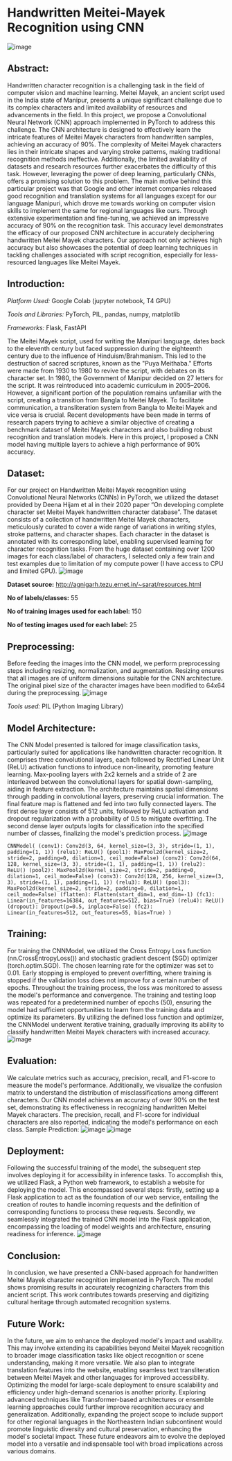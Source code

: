 # Handwritten Meitei-Mayek Recognition using CNN
![image](https://github.com/galax19ksh/Handwritten-Meitei-Mayek-Recognition/assets/112553872/b309a8e6-b327-4046-9afa-28dcb7769ede)

## Abstract:
Handwritten character recognition is a challenging task in the field of computer vision and machine learning. Meitei Mayek, an ancient script used in the India state of Manipur, presents a unique significant challenge due to its complex
characters and limited availability of resources and advancements in the field.
In this project, we propose a Convolutional Neural Network (CNN) approach
implemented in PyTorch to address this challenge. The CNN architecture is
designed to effectively learn the intricate features of Meitei Mayek characters
from handwritten samples, achieving an accuracy of 90%.
The complexity of Meitei Mayek characters lies in their intricate shapes and
varying stroke patterns, making traditional recognition methods ineffective.
Additionally, the limited availability of datasets and research resources further
exacerbates the difficulty of this task. However, leveraging the power of deep
learning, particularly CNNs, offers a promising solution to this problem.
The main motive behind this particular project was that Google and other
internet companies released good recognition and translation systems for all
languages except for our language Manipuri, which drove me towards working
on computer vision skills to implement the same for regional languages like
ours. Through extensive experimentation and fine-tuning, we achieved an
impressive accuracy of 90% on the recognition task. This accuracy level
demonstrates the efficacy of our proposed CNN architecture in accurately
deciphering handwritten Meitei Mayek characters. Our approach not only
achieves high accuracy but also showcases the potential of deep learning
techniques in tackling challenges associated with script recognition, especially
for less-resourced languages like Meitei Mayek.

## Introduction:
*Platform Used:* Google Colab (jupyter notebook, T4 GPU)

*Tools and Libraries:* PyTorch, PIL, pandas, numpy, matplotlib

*Frameworks:* Flask, FastAPI

The Meitei Mayek script, used for writing
the Manipuri language, dates back to the
eleventh century but faced suppression
during the eighteenth century due to the
influence of Hinduism/Brahmanism. This
led to the destruction of sacred
scriptures, known as the "Puya
Meithaba." Efforts were made from 1930
to 1980 to revive the script, with debates
on its character set. In 1980, the
Government of Manipur decided on 27
letters for the script. It was reintroduced
into academic curriculum in 2005–2006.
However, a significant portion of the
population remains unfamiliar with the
script, creating a transition from Bangla to
Meitei Mayek. To facilitate
communication, a transliteration system
from Bangla to Meitei Mayek and vice
versa is crucial. Recent developments
have been made in terms of research papers trying to achieve a similar
objective of creating a benchmark dataset of Meitei Mayek characters and also
building robust recognition and translation models. Here in this project, I
proposed a CNN model having multiple layers to achieve a high performance of
90% accuracy.

## Dataset:

For our project on Handwritten Meitei Mayek recognition using Convolutional
Neural Networks (CNNs) in PyTorch, we utilized the dataset provided by Deena
Hijam et al in their 2020 paper “On developing complete character set Meitei
Mayek handwritten character database”. The dataset consists of a collection of
handwritten Meitei Mayek characters, meticulously curated to cover a wide
range of variations in writing styles, stroke patterns, and character shapes.
Each character in the dataset is annotated with its corresponding label,
enabling supervised learning for character recognition tasks. From the huge
dataset containing over 1200 images for each class/label of characters, I
selected only a few train and test examples due to limitation of my compute
power (I have access to CPU and limited GPU).
![image](https://github.com/galax19ksh/Handwritten-Meitei-Mayek-Recognition/assets/112553872/c9446458-269c-4f72-8df1-45665cbc89c2)

**Dataset source:** http://agnigarh.tezu.ernet.in/~sarat/resources.html

**No of labels/classes:** 55

**No of training images used for each label:** 150

**No of testing images used for each label:** 25

## Preprocessing:
Before feeding the images into the CNN model, we perform preprocessing
steps including resizing, normalization, and augmentation. Resizing ensures
that all images are of uniform dimensions suitable for the CNN architecture.
The original pixel size of the character images have been modified to 64x64
during the preprocessing.
![image](https://github.com/galax19ksh/Handwritten-Meitei-Mayek-Recognition/assets/112553872/9458dc02-8823-4cc7-8228-a07a583753a1)

*Tools used:* PIL (Python Imaging Library)

## Model Architecture:
The CNN Model presented is tailored for image classification tasks, particularly
suited for applications like handwritten character recognition. It comprises
three convolutional layers, each followed by Rectified Linear Unit (ReLU)
activation functions to introduce non-linearity, promoting feature learning.
Max-pooling layers with 2x2 kernels and a stride of 2 are interleaved between
the convolutional layers for spatial down-sampling, aiding in feature
extraction. The architecture maintains spatial dimensions through padding in
convolutional layers, preserving crucial information. The final feature map is
flattened and fed into two fully connected layers. The first dense layer consists
of 512 units, followed by ReLU activation and dropout regularization with a
probability of 0.5 to mitigate overfitting. The second dense layer outputs logits
for classification into the specified number of classes, finalizing the model's
prediction process.
 ![image](https://github.com/galax19ksh/Handwritten-Meitei-Mayek-Recognition/assets/112553872/2e856321-e56b-414c-b57d-c49d1114754c)

`CNNModel(
 (conv1): Conv2d(3, 64, kernel_size=(3, 3), stride=(1, 1), padding=(1, 1))
 (relu1): ReLU()
 (pool1): MaxPool2d(kernel_size=2, stride=2, padding=0, dilation=1,
ceil_mode=False)
 (conv2): Conv2d(64, 128, kernel_size=(3, 3), stride=(1, 1), padding=(1, 1))
 (relu2): ReLU()
 (pool2): MaxPool2d(kernel_size=2, stride=2, padding=0, dilation=1,
ceil_mode=False)
 (conv3): Conv2d(128, 256, kernel_size=(3, 3), stride=(1, 1), padding=(1, 1))
 (relu3): ReLU()
 (pool3): MaxPool2d(kernel_size=2, stride=2, padding=0, dilation=1,
ceil_mode=False)
 (flatten): Flatten(start_dim=1, end_dim=-1)
 (fc1): Linear(in_features=16384, out_features=512, bias=True)
 (relu4): ReLU()
 (dropout): Dropout(p=0.5, inplace=False)
 (fc2): Linear(in_features=512, out_features=55, bias=True)
)`
## Training:
For training the CNNModel, we utilized the Cross Entropy Loss function
(nn.CrossEntropyLoss()) and stochastic gradient descent (SGD) optimizer
(torch.optim.SGD). The chosen learning rate for the optimizer was set to 0.01.
Early stopping is employed to prevent overfitting, where training is stopped if
the validation loss does not improve for a certain number of epochs.
Throughout the training process, the loss was monitored to assess the model's
performance and convergence. The training and testing loop was repeated for
a predetermined number of epochs (50), ensuring the model had sufficient
opportunities to learn from the training data and optimize its parameters. By
utilizing the defined loss function and optimizer, the CNNModel underwent
iterative training, gradually improving its ability to classify handwritten Meitei
Mayek characters with increased accuracy.
![image](https://github.com/galax19ksh/Handwritten-Meitei-Mayek-Recognition/assets/112553872/88c558b9-4eac-412a-ac66-27dfff7b21c3)

## Evaluation:
We calculate metrics such as accuracy, precision, recall, and F1-score to
measure the model's performance. Additionally, we visualize the confusion
matrix to understand the distribution of misclassifications among different
characters. Our CNN model achieves an accuracy of over 90% on the test set,
demonstrating its effectiveness in recognizing handwritten Meitei Mayek
characters. The precision, recall, and F1-score for individual characters are also
reported, indicating the model's performance on each class.
Sample Prediction:
![image](https://github.com/galax19ksh/Handwritten-Meitei-Mayek-Recognition/assets/112553872/21c57d2c-d13a-4c06-893c-3d3ad60b73ac)
![image](https://github.com/galax19ksh/Handwritten-Meitei-Mayek-Recognition/assets/112553872/3344e592-a749-4504-ac54-3e3a26048fc3)

## Deployment:
Following the successful training of the model, the subsequent step involves
deploying it for accessibility in inference tasks. To accomplish this, we utilized
Flask, a Python web framework, to establish a website for deploying the
model. This encompassed several steps: firstly, setting up a Flask application to
act as the foundation of our web service, entailing the creation of routes to
handle incoming requests and the definition of corresponding functions to
process these requests. Secondly, we seamlessly integrated the trained CNN
model into the Flask application, encompassing the loading of model weights
and architecture, ensuring readiness for inference.
![image](https://github.com/galax19ksh/Handwritten-Meitei-Mayek-Recognition/assets/112553872/3acc6095-4ffe-403e-92b4-597b6393c31b)

## Conclusion:
In conclusion, we have presented a CNN-based approach for handwritten
Meitei Mayek character recognition implemented in PyTorch. The model
shows promising results in accurately recognizing characters from this ancient
script. This work contributes towards preserving and digitizing cultural heritage
through automated recognition systems.

## Future Work:
In the future, we aim to enhance the deployed model's impact and usability.
This may involve extending its capabilities beyond Meitei Mayek recognition to
broader image classification tasks like object recognition or scene
understanding, making it more versatile. We also plan to integrate translation
features into the website, enabling seamless text transliteration between
Meitei Mayek and other languages for improved accessibility. Optimizing the
model for large-scale deployment to ensure scalability and efficiency under
high-demand scenarios is another priority. Exploring advanced techniques like
Transformer-based architectures or ensemble learning approaches could
further improve recognition accuracy and generalization. Additionally,
expanding the project scope to include support for other regional languages in
the Northeastern Indian subcontinent would promote linguistic diversity and
cultural preservation, enhancing the model's societal impact. These future
endeavors aim to evolve the deployed model into a versatile and indispensable
tool with broad implications across various domains.
